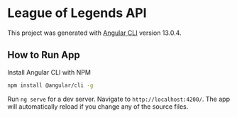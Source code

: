 # League of Legends API

This project was generated with [Angular CLI](https://github.com/angular/angular-cli) version 13.0.4.

## How to Run App

Install Angular CLI with NPM

```bash
npm install @angular/cli -g
```

Run `ng serve` for a dev server. Navigate to `http://localhost:4200/`. The app will automatically reload if you change any of the source files.
